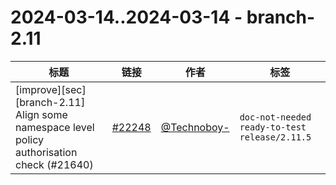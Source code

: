# 2024-03-14..2024-03-14 - branch-2.11
| 标题 | 链接 | 作者 | 标签 |
| - | :--: | :--: | - |
| [improve][sec][branch-2.11] Align some namespace level policy authorisation check (#21640) | [#22248](https://github.com/apache/pulsar/pull/22248) | [@Technoboy-](https://github.com/Technoboy-) | `doc-not-needed` `ready-to-test` `release/2.11.5`  | 
